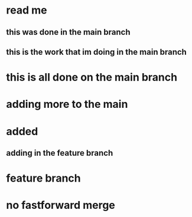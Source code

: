 # read me
## this was done in the main branch
## this is the work that im doing in the main branch
# this is all done on the main branch
# adding more to the main

# added

## adding in the feature branch
# feature branch

# no fastforward merge
